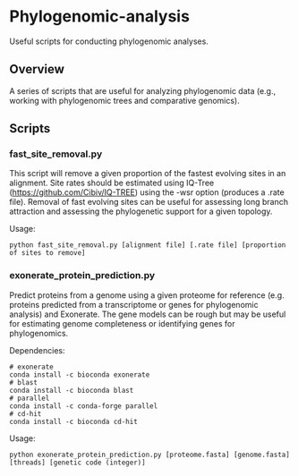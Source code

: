 # Phylogenomic-analysis

Useful scripts for conducting phylogenomic analyses.

## Overview

A series of scripts that are useful for analyzing phylogenomic data (e.g., working with phylogenomic trees and comparative genomics).

## Scripts

### fast_site_removal.py

This script will remove a given proportion of the fastest evolving sites in an alignment. Site rates should be estimated using IQ-Tree (https://github.com/Cibiv/IQ-TREE) using the -wsr option (produces a .rate file). Removal of fast evolving sites can be useful for assessing long branch attraction and assessing the phylogenetic support for a given topology.

Usage:
```
python fast_site_removal.py [alignment file] [.rate file] [proportion of sites to remove]
```

### exonerate_protein_prediction.py

Predict proteins from a genome using a given proteome for reference (e.g. proteins predicted from a transcriptome or genes for phylogenomic analysis) and Exonerate. The gene models can be rough but may be useful for estimating genome completeness or identifying genes for phylogenomics.

Dependencies:
```
# exonerate
conda install -c bioconda exonerate
# blast
conda install -c bioconda blast
# parallel
conda install -c conda-forge parallel
# cd-hit
conda install -c bioconda cd-hit
```
Usage:
```
python exonerate_protein_prediction.py [proteome.fasta] [genome.fasta] [threads] [genetic code (integer)]
```

